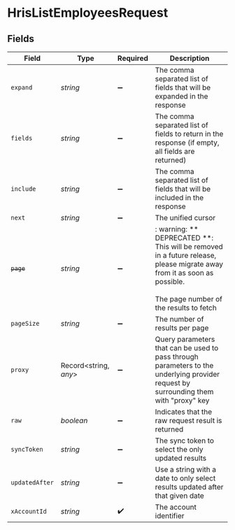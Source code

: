 # HrisListEmployeesRequest


## Fields

| Field                                                                                                                                                            | Type                                                                                                                                                             | Required                                                                                                                                                         | Description                                                                                                                                                      |
| ---------------------------------------------------------------------------------------------------------------------------------------------------------------- | ---------------------------------------------------------------------------------------------------------------------------------------------------------------- | ---------------------------------------------------------------------------------------------------------------------------------------------------------------- | ---------------------------------------------------------------------------------------------------------------------------------------------------------------- |
| `expand`                                                                                                                                                         | *string*                                                                                                                                                         | :heavy_minus_sign:                                                                                                                                               | The comma separated list of fields that will be expanded in the response                                                                                         |
| `fields`                                                                                                                                                         | *string*                                                                                                                                                         | :heavy_minus_sign:                                                                                                                                               | The comma separated list of fields to return in the response (if empty, all fields are returned)                                                                 |
| `include`                                                                                                                                                        | *string*                                                                                                                                                         | :heavy_minus_sign:                                                                                                                                               | The comma separated list of fields that will be included in the response                                                                                         |
| `next`                                                                                                                                                           | *string*                                                                                                                                                         | :heavy_minus_sign:                                                                                                                                               | The unified cursor                                                                                                                                               |
| ~~`page`~~                                                                                                                                                       | *string*                                                                                                                                                         | :heavy_minus_sign:                                                                                                                                               | : warning: ** DEPRECATED **: This will be removed in a future release, please migrate away from it as soon as possible.<br/><br/>The page number of the results to fetch |
| `pageSize`                                                                                                                                                       | *string*                                                                                                                                                         | :heavy_minus_sign:                                                                                                                                               | The number of results per page                                                                                                                                   |
| `proxy`                                                                                                                                                          | Record<string, *any*>                                                                                                                                            | :heavy_minus_sign:                                                                                                                                               | Query parameters that can be used to pass through parameters to the underlying provider request by surrounding them with "proxy" key                             |
| `raw`                                                                                                                                                            | *boolean*                                                                                                                                                        | :heavy_minus_sign:                                                                                                                                               | Indicates that the raw request result is returned                                                                                                                |
| `syncToken`                                                                                                                                                      | *string*                                                                                                                                                         | :heavy_minus_sign:                                                                                                                                               | The sync token to select the only updated results                                                                                                                |
| `updatedAfter`                                                                                                                                                   | *string*                                                                                                                                                         | :heavy_minus_sign:                                                                                                                                               | Use a string with a date to only select results updated after that given date                                                                                    |
| `xAccountId`                                                                                                                                                     | *string*                                                                                                                                                         | :heavy_check_mark:                                                                                                                                               | The account identifier                                                                                                                                           |